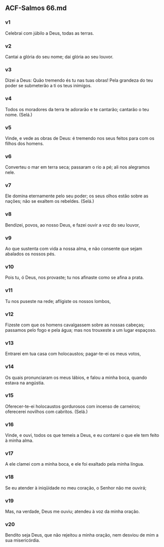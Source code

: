 ## ACF-Salmos 66.md
### v1
 Celebrai com júbilo a Deus, todas as terras.
### v2
 Cantai a glória do seu nome; dai glória ao seu louvor.
### v3
 Dizei a Deus: Quão tremendo és tu nas tuas obras! Pela grandeza do teu poder se submeterão a ti os teus inimigos.
### v4
 Todos os moradores da terra te adorarão e te cantarão; cantarão o teu nome. (Selá.)
### v5
 Vinde, e vede as obras de Deus: é tremendo nos seus feitos para com os filhos dos homens.
### v6
 Converteu o mar em terra seca; passaram o rio a pé; ali nos alegramos nele.
### v7
 Ele domina eternamente pelo seu poder; os seus olhos estão sobre as nações; não se exaltem os rebeldes. (Selá.)
### v8
 Bendizei, povos, ao nosso Deus, e fazei ouvir a voz do seu louvor,
### v9
 Ao que sustenta com vida a nossa alma, e não consente que sejam abalados os nossos pés.
### v10
 Pois tu, ó Deus, nos provaste; tu nos afinaste como se afina a prata.
### v11
 Tu nos puseste na rede; afligiste os nossos lombos,
### v12
 Fizeste com que os homens cavalgassem sobre as nossas cabeças; passamos pelo fogo e pela água; mas nos trouxeste a um lugar espaçoso.
### v13
 Entrarei em tua casa com holocaustos; pagar-te-ei os meus votos,
### v14
 Os quais pronunciaram os meus lábios, e falou a minha boca, quando estava na angústia.
### v15
 Oferecer-te-ei holocaustos gordurosos com incenso de carneiros; oferecerei novilhos com cabritos. (Selá.)
### v16
 Vinde, e ouvi, todos os que temeis a Deus, e eu contarei o que ele tem feito à minha alma.
### v17
 A ele clamei com a minha boca, e ele foi exaltado pela minha língua.
### v18
 Se eu atender à iniqüidade no meu coração, o Senhor não me ouvirá;
### v19
 Mas, na verdade, Deus me ouviu; atendeu à voz da minha oração.
### v20
 Bendito seja Deus, que não rejeitou a minha oração, nem desviou de mim a sua misericórdia.

